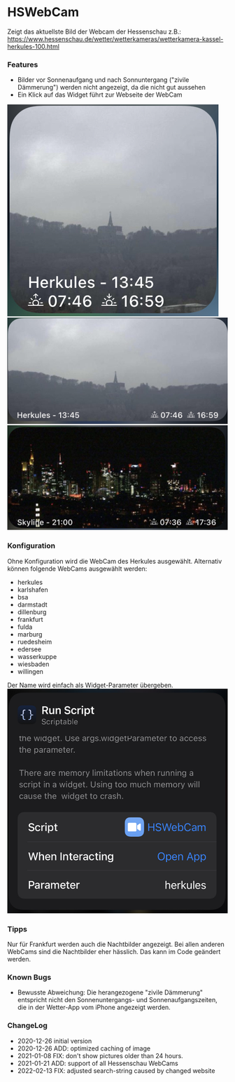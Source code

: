 # HSWebCam
Zeigt das aktuellste Bild der Webcam der Hessenschau
z.B.: https://www.hessenschau.de/wetter/wetterkameras/wetterkamera-kassel-herkules-100.html


### Features
- Bilder vor Sonnenaufgang und nach Sonnuntergang ("zivile Dämmerung") werden nicht angezeigt, da die nicht gut aussehen
- Ein Klick auf das Widget führt zur Webseite der WebCam

![](KSHerkulesWebCamSmall.jpg) 
![](KSHerkulesWebCamMedium.jpg)
![](FrankfurtWebCamMedium.jpg)

### Konfiguration
Ohne Konfiguration wird die WebCam des Herkules ausgewählt. 
Alternativ können folgende WebCams ausgewählt werden:
- herkules
- karlshafen
- bsa
- darmstadt
- dillenburg
- frankfurt
- fulda
- marburg
- ruedesheim
- edersee
- wasserkuppe
- wiesbaden
- willingen

Der Name wird einfach als Widget-Parameter übergeben.
![](config.jpg)


### Tipps
Nur für Frankfurt werden auch die Nachtbilder angezeigt. Bei allen anderen WebCams sind die Nachtbilder eher hässlich.
Das kann im Code geändert werden. 


### Known Bugs
- Bewusste Abweichung: Die herangezogene "zivile Dämmerung" entspricht nicht den Sonnenuntergangs- und Sonnenaufgangszeiten, die in der Wetter-App vom iPhone angezeigt werden. 

### ChangeLog
- 2020-12-26 initial version
- 2020-12-26 ADD: optimized caching  of image
- 2021-01-08 FIX: don't show pictures older than 24 hours.
- 2021-01-21 ADD: support of all Hessenschau WebCams
- 2022-02-13 FIX: adjusted search-string caused by changed website
